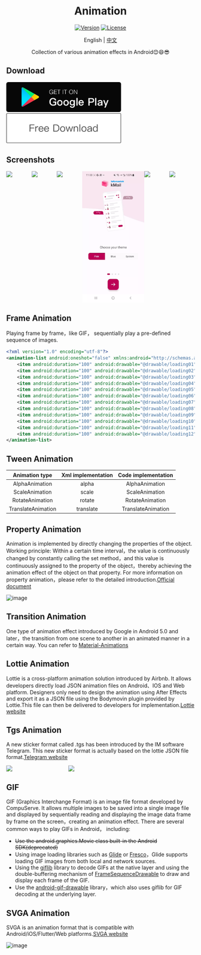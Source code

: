 <div align="center">
  
<h1 align="center">Animation</h1>

[![Version](https://img.shields.io/badge/Version-1.1.16-brightgreen.svg)](https://play.google.com/store/apps/details?id=com.github.kongpf8848.animation)
[![License](https://img.shields.io/badge/License-Apache%202-brightgreen.svg)](https://www.apache.org/licenses/LICENSE-2.0)

English | [中文](./README.md)

Collection of various animation effects in Android😊😄😎

</div>

## Download

[<img src="images/google-play.png"
     alt="Get it on Google Play" 
     height="80">](https://play.google.com/store/apps/details?id=com.github.kongpf8848.animation)
[<img src="images/free-download.png"
     alt="Free Download"
     height="80">](http://hey.scandown.com/animation)

## Screenshots

<div style="display: flex;">
  <img src="images/splash.webp" width=33%>
  <img src="images/guide.webp" width=33%>
  <img src="images/telegram.webp" width=33%>
  <img src="images/kmail.webp" width=33%>
  <img src="images/pdj_guide.webp" width=33%>
  <img src="images/autohome.webp" width=33%>
</div>


## Frame Animation

Playing frame by frame，like GIF， sequentially play a pre-defined sequence of images.

```xml
<?xml version="1.0" encoding="utf-8"?>
<animation-list android:oneshot="false" xmlns:android="http://schemas.android.com/apk/res/android">
    <item android:duration="100" android:drawable="@drawable/loading01" />
    <item android:duration="100" android:drawable="@drawable/loading02" />
    <item android:duration="100" android:drawable="@drawable/loading03" />
    <item android:duration="100" android:drawable="@drawable/loading04" />
    <item android:duration="100" android:drawable="@drawable/loading05" />
    <item android:duration="100" android:drawable="@drawable/loading06" />
    <item android:duration="100" android:drawable="@drawable/loading07" />
    <item android:duration="100" android:drawable="@drawable/loading08" />
    <item android:duration="100" android:drawable="@drawable/loading09" />
    <item android:duration="100" android:drawable="@drawable/loading10" />
    <item android:duration="100" android:drawable="@drawable/loading11" />
    <item android:duration="100" android:drawable="@drawable/loading12" />
</animation-list>
```

## Tween Animation

|Animation type|Xml implementation |Code implementation|
|:---:|:---:|:---:|
| AlphaAnimation |alpha |AlphaAnimation|
| ScaleAnimation |scale|ScaleAnimation|
| RotateAnimation |rotate |RotateAnimation|
| TranslateAnimation |translate |TranslateAnimation|

## Property Animation

Animation is implemented by directly changing the properties of the object. Working principle: Within a certain time interval，the value is continuously changed by constantly calling the set method，and this value is continuously assigned to the property of the object，thereby achieving the animation effect of the object on that property. For more information on property animation，please refer to the detailed introduction.[Official document](https://developer.android.google.cn/guide/topics/graphics/prop-animation)

![image](images/intro_property.png)

## Transition Animation

One type of animation effect introduced by Google in Android 5.0 and later，the transition from one scene to another in an animated manner in a certain way. You can refer to [Material-Animations](https://github.com/lgvalle/Material-Animations)

## Lottie Animation

Lottie is a cross-platform animation solution introduced by Airbnb. It allows developers directly load JSON animation files on Android、IOS and Web platform. Designers only need to design the animation using After Effects and export it as a JSON file using the Bodymovin plugin provided by Lottie.This file can then be delivered to developers for implementation.[Lottie website](https://lottiefiles.com)

## Tgs Animation

A new sticker format called .tgs has been introduced by the IM software Telegram. This new sticker format is actually based on the lottie JSON file format.[Telegram website](https://telegram.org)

<div style="display: flex;">
  <img src="images/intro_telegram_1.png" width=33%>
  <img src="images/intro_telegram_2.png" width=33%>
</div>

## GIF

GIF (Graphics Interchange Format) is an image file format developed by CompuServe. It allows multiple images to be saved into a single image file and displayed by sequentially reading and displaying the image data frame by frame on the screen，creating an animation effect. There are several common ways to play GIFs in Android， including:
* ~~Use the android.graphics.Movie class built-in the Android SDK(deprecated)~~
* Using image loading libraries such as [Glide](https://github.com/bumptech/glide) or [Fresco](https://github.com/facebook/fresco)，Glide supports loading GIF images from both local and network sources.
* Using the [giflib](https://android.googlesource.com/platform/external/giflib/+/android-9.0.0_r16) library to decode GIFs at the native layer and using the double-buffering mechanism of [FrameSequenceDrawable](https://android.googlesource.com/platform/frameworks/ex/+/android-9.0.0_r16/framesequence) to draw and display each frame of the GIF.
* Use the [android-gif-drawable](https://github.com/koral--/android-gif-drawable) library，which also uses giflib for GIF decoding at the underlying layer.

## SVGA Animation

SVGA is an animation format that is compatible with Android/iOS/Flutter/Web platforms.[SVGA website](http://svga.io/)

![image](images/intro_svga.jpg)
